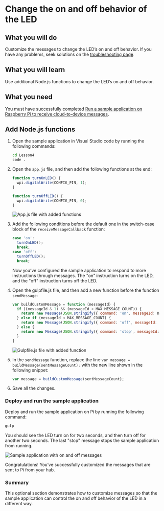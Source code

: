 <properties
 pageTitle="Optional: Change the on and off behavior of the LED | Microsoft Azure"
 description="Customize the messages to change the LED’s on and off behavior."
 services="iot-hub"
 documentationCenter=""
 authors="shizn"
 manager="timlt"
 tags=""
 keywords=""/>

<tags
 ms.service="iot-hub"
 ms.devlang="multiple"
 ms.topic="article"
 ms.tgt_pltfrm="na"
 ms.workload="na"
 ms.date="10/21/2016"
 ms.author="xshi"/>

# Change the on and off behavior of the LED

## What you will do

Customize the messages to change the LED’s on and off behavior. If you have any problems, seek solutions on the [troubleshooting page](iot-hub-raspberry-pi-kit-node-troubleshooting.md).

## What you will learn

Use additional Node.js functions to change the LED’s on and off behavior.

## What you need

You must have successfully completed [Run a sample application on Raspberry Pi to receive cloud-to-device messages](iot-hub-raspberry-pi-kit-node-lesson4-send-cloud-to-device-messages.md).

## Add Node.js functions

1. Open the sample application in Visual Studio code by running the following commands:

    ```bash
    cd Lesson4
    code .
    ```

2. Open the `app.js` file, and then add the following functions at the end:

    ```javascript
    function turnOnLED() {
      wpi.digitalWrite(CONFIG_PIN, 1);
    }

    function turnOffLED() {
      wpi.digitalWrite(CONFIG_PIN, 0);
    }
    ```

    ![App.js file with added functions](media/iot-hub-raspberry-pi-lessons/lesson4/updated_app_js.png)

3. Add the following conditions before the default one in the switch-case block of the `receiveMessageCallback` function:

    ```javascript
    case 'on':
      turnOnLED();
      break;
    case 'off':
      turnOffLED();
      break;
    ```

    Now you’ve configured the sample application to respond to more instructions through messages. The "on" instruction turns on the LED, and the "off" instruction turns off the LED.

4. Open the gulpfile.js file, and then add a new function before the function `sendMessage`:

    ```javascript
    var buildCustomMessage = function (messageId) {
      if ((messageId & 1) && (messageId < MAX_MESSAGE_COUNT)) {
        return new Message(JSON.stringify({ command: 'on', messageId: messageId }));
      } else if (messageId < MAX_MESSAGE_COUNT) {
        return new Message(JSON.stringify({ command: 'off', messageId: messageId }));
      } else {
        return new Message(JSON.stringify({ command: 'stop', messageId: messageId }));
      }
    }
    ```

    ![Gulpfile.js file with added function](media/iot-hub-raspberry-pi-lessons/lesson4/updated_gulpfile.png)

5. In the `sendMessage` function, replace the line `var message = buildMessage(sentMessageCount);` with the new line shown in the following snippet:

    ```javascript
    var message = buildCustomMessage(sentMessageCount);
    ```

6. Save all the changes.

### Deploy and run the sample application

Deploy and run the sample application on Pi by running the following command:

```bash
gulp
```

You should see the LED turn on for two seconds, and then turn off for another two seconds. The last "stop" message stops the sample application from running.

![Sample application with on and off messages](media/iot-hub-raspberry-pi-lessons/lesson4/gulp_on_and_off.png)

Congratulations! You’ve successfully customized the messages that are sent to Pi from your hub.

### Summary

This optional section demonstrates how to customize messages so that the sample application can control the on and off behavior of the LED in a different way.
